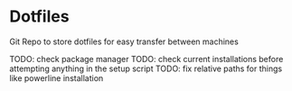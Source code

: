# Dotfiles

Git Repo to store dotfiles for easy transfer between machines

TODO: check package manager
TODO: check current installations before attempting anything in the setup script
TODO: fix relative paths for things like powerline installation
